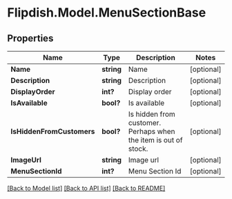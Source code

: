 # Flipdish.Model.MenuSectionBase
## Properties

Name | Type | Description | Notes
------------ | ------------- | ------------- | -------------
**Name** | **string** | Name | [optional] 
**Description** | **string** | Description | [optional] 
**DisplayOrder** | **int?** | Display order | [optional] 
**IsAvailable** | **bool?** | Is available | [optional] 
**IsHiddenFromCustomers** | **bool?** | Is hidden from customer. Perhaps when the item is out of stock. | [optional] 
**ImageUrl** | **string** | Image url | [optional] 
**MenuSectionId** | **int?** | Menu Section Id | [optional] 

[[Back to Model list]](../README.md#documentation-for-models) [[Back to API list]](../README.md#documentation-for-api-endpoints) [[Back to README]](../README.md)

